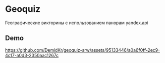 # Geoquiz

Географические викторины с использованием панорам yandex.api

## Demo



https://github.com/DemidKr/geoquiz-srw/assets/95133446/a0a6f0ff-2ec9-4c17-a0d3-2350aac1267c

